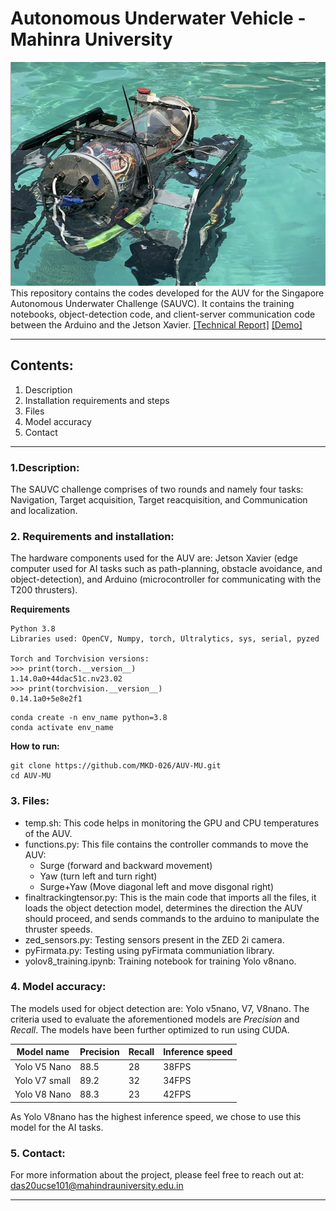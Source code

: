 # Autonomous Underwater Vehicle - Mahinra University 
![AUV-MU](./assets/AUV.jpg)
This repository contains the codes developed for the AUV for the Singapore Autonomous Underwater Challenge (SAUVC). It contains the training notebooks, object-detection code, and client-server communication code between the Arduino and the Jetson Xavier.
[[Technical Report]](./assets/MU_AUV_Technical_Report2024.pdf) [[Demo]](./assets/AUV.mp4)

---
## Contents:
1. Description
2. Installation requirements and steps
3. Files
4. Model accuracy
5. Contact

---
### 1.Description:
The SAUVC challenge comprises of two rounds and namely four tasks: Navigation, Target acquisition, Target reacquisition, and Communication and localization. 

### 2. Requirements and installation:
The hardware components used for the AUV are: Jetson Xavier (edge computer used for AI tasks such as path-planning, obstacle avoidance, and object-detection), and Arduino (microcontroller for communicating with the T200 thrusters).

**Requirements**
```
Python 3.8
Libraries used: OpenCV, Numpy, torch, Ultralytics, sys, serial, pyzed

Torch and Torchvision versions:
>>> print(torch.__version__)
1.14.0a0+44dac51c.nv23.02
>>> print(torchvision.__version__)
0.14.1a0+5e8e2f1
```
```
conda create -n env_name python=3.8
conda activate env_name
```
**How to run:**
```
git clone https://github.com/MKD-026/AUV-MU.git
cd AUV-MU
```

### 3. Files:
- temp.sh: This code helps in monitoring the GPU and CPU temperatures of the AUV.
- functions.py: This file contains the controller commands to move the AUV: 
    - Surge (forward and backward movement)
    - Yaw (turn left and turn right)
    - Surge+Yaw (Move diagonal left and move disgonal right) 
- finaltrackingtensor.py: This is the main code that imports all the files, it loads the object detection model, determines the direction the AUV should proceed, and sends commands to the arduino to manipulate the thruster speeds. 
- zed_sensors.py: Testing sensors present in the ZED 2i camera. 
- pyFirmata.py: Testing using pyFirmata communiation library.
- yolov8_training.ipynb: Training notebook for training Yolo v8nano.

### 4. Model accuracy:
The models used for object detection are: Yolo v5nano, V7, V8nano. The criteria used to evaluate the aforementioned models are *Precision* and *Recall*. The models have been further optimized to run using CUDA. 

| Model name | Precision | Recall | Inference speed |
| --- | --- | --- | --- |
| Yolo V5 Nano | 88.5 | 28| 38FPS |
| Yolo V7 small | 89.2 | 32 | 34FPS |
| Yolo V8 Nano | 88.3 | 23 | 42FPS |

As Yolo V8nano has the highest inference speed, we chose to use this model for the AI tasks. 

### 5. Contact:
For more information about the project, please feel free to reach out at: das20ucse101@mahindrauniversity.edu.in

---
